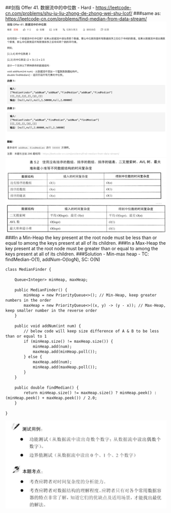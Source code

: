 ##剑指 Offer 41. 数据流中的中位数 - Hard - https://leetcode-cn.com/problems/shu-ju-liu-zhong-de-zhong-wei-shu-lcof/
###same as: https://leetcode-cn.com/problems/find-median-from-data-stream/
![img of offer 41](imgs/offer%2041.png)
![img of offer 41_I](imgs/offer%2041_I.png)
![img of offer 41_II](imgs/offer%2041_II.png)
###In a Min-Heap the key present at the root node must be less than or equal to among the keys present at all of its children.
###In a Max-Heap the key present at the root node must be greater than or equal to among the keys present at all of its children.
###Solution - Min-max heap - TC: findMedian-O(1), addNum-O(logN), SC: O(N)
```
class MedianFinder {

    Queue<Integer> minHeap, maxHeap;

    public MedianFinder() {
        minHeap = new PriorityQueue<>(); // Min-Heap, keep greater numbers in the order
        maxHeap = new PriorityQueue<>((x, y) -> (y - x)); // Max-Heap, keep smaller number in the reverse order
    }

    public void addNum(int num) {
        // below code will keep size difference of A & B to be less than or equal to 1
        if (minHeap.size() != maxHeap.size()) {
            minHeap.add(num);
            maxHeap.add(minHeap.poll());
        } else {
            maxHeap.add(num);
            minHeap.add(maxHeap.poll());
        }
    }

    public double findMedian() {
        return minHeap.size() != maxHeap.size() ? minHeap.peek() : (minHeap.peek() + maxHeap.peek()) / 2.0;
    }

}
```
![img of offer 41_3](imgs/offer%2041_3.png)